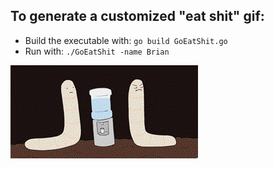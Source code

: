 ## To generate a customized "eat shit" gif:
+ Build the executable with: `go build GoEatShit.go`
+ Run with: `./GoEatShit -name Brian`


![](Brian.gif)